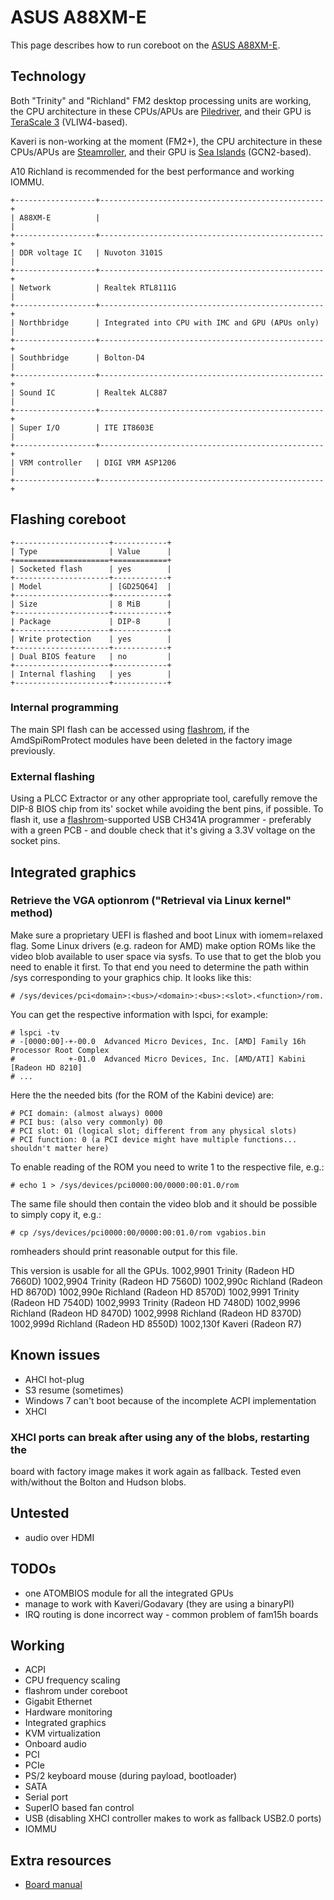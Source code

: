 # ASUS A88XM-E

This page describes how to run coreboot on the [ASUS A88XM-E].

## Technology

Both "Trinity" and "Richland" FM2 desktop processing units are working,
the CPU architecture in these CPUs/APUs are [Piledriver],
and their GPU is [TeraScale 3] (VLIW4-based).

Kaveri is non-working at the moment (FM2+),
the CPU architecture in these CPUs/APUs are [Steamroller],
and their GPU is [Sea Islands] (GCN2-based).

A10 Richland is recommended for the best performance and working IOMMU.

```eval_rst
+------------------+--------------------------------------------------+
| A88XM-E          |                                                  |
+------------------+--------------------------------------------------+
| DDR voltage IC   | Nuvoton 3101S                                    |
+------------------+--------------------------------------------------+
| Network          | Realtek RTL8111G                                 |
+------------------+--------------------------------------------------+
| Northbridge      | Integrated into CPU with IMC and GPU (APUs only) |
+------------------+--------------------------------------------------+
| Southbridge      | Bolton-D4                                        |
+------------------+--------------------------------------------------+
| Sound IC         | Realtek ALC887                                   |
+------------------+--------------------------------------------------+
| Super I/O        | ITE IT8603E                                      |
+------------------+--------------------------------------------------+
| VRM controller   | DIGI VRM ASP1206                                 |
+------------------+--------------------------------------------------+
```

## Flashing coreboot

```eval_rst
+---------------------+------------+
| Type                | Value      |
+=====================+============+
| Socketed flash      | yes        |
+---------------------+------------+
| Model               | [GD25Q64]  |
+---------------------+------------+
| Size                | 8 MiB      |
+---------------------+------------+
| Package             | DIP-8      |
+---------------------+------------+
| Write protection    | yes        |
+---------------------+------------+
| Dual BIOS feature   | no         |
+---------------------+------------+
| Internal flashing   | yes        |
+---------------------+------------+
```

### Internal programming

The main SPI flash can be accessed using [flashrom], if the
AmdSpiRomProtect modules have been deleted in the factory image previously.

### External flashing

Using a PLCC Extractor or any other appropriate tool, carefully remove the
DIP-8 BIOS chip from its' socket while avoiding the bent pins, if possible.
To flash it, use a [flashrom]-supported USB CH341A programmer - preferably with a
green PCB - and double check that it's giving a 3.3V voltage on the socket pins.

## Integrated graphics

### Retrieve the VGA optionrom ("Retrieval via Linux kernel" method)

Make sure a proprietary UEFI is flashed and boot Linux with iomem=relaxed flag.
Some Linux drivers (e.g. radeon for AMD) make option ROMs like the video blob
available to user space via sysfs. To use that to get the blob you need to
enable it first. To that end you need to determine the path within /sys
corresponding to your graphics chip. It looks like this:

    # /sys/devices/pci<domain>:<bus>/<domain>:<bus>:<slot>.<function>/rom.

You can get the respective information with lspci, for example:

    # lspci -tv
    # -[0000:00]-+-00.0  Advanced Micro Devices, Inc. [AMD] Family 16h Processor Root Complex
    #            +-01.0  Advanced Micro Devices, Inc. [AMD/ATI] Kabini [Radeon HD 8210]
    # ...

Here the the needed bits (for the ROM of the Kabini device) are:

    # PCI domain: (almost always) 0000
    # PCI bus: (also very commonly) 00
    # PCI slot: 01 (logical slot; different from any physical slots)
    # PCI function: 0 (a PCI device might have multiple functions... shouldn't matter here)

To enable reading of the ROM you need to write 1 to the respective file, e.g.:

    # echo 1 > /sys/devices/pci0000:00/0000:00:01.0/rom

The same file should then contain the video blob and it should be possible to simply copy it, e.g.:

    # cp /sys/devices/pci0000:00/0000:00:01.0/rom vgabios.bin

romheaders should print reasonable output for this file.

This version is usable for all the GPUs.
    1002,9901 Trinity (Radeon HD 7660D)
    1002,9904 Trinity (Radeon HD 7560D)
    1002,990c Richland (Radeon HD 8670D)
    1002,990e Richland (Radeon HD 8570D)
    1002,9991 Trinity (Radeon HD 7540D)
    1002,9993 Trinity (Radeon HD 7480D)
    1002,9996 Richland (Radeon HD 8470D)
    1002,9998 Richland (Radeon HD 8370D)
    1002,999d Richland (Radeon HD 8550D)
    1002,130f Kaveri (Radeon R7)

## Known issues

- AHCI hot-plug
- S3 resume (sometimes)
- Windows 7 can't boot because of the incomplete ACPI implementation
- XHCI

### XHCI ports can break after using any of the blobs, restarting the
board with factory image makes it work again as fallback.
Tested even with/without the Bolton and Hudson blobs.

## Untested

- audio over HDMI

## TODOs

- one ATOMBIOS module for all the integrated GPUs
- manage to work with Kaveri/Godavary (they are using a binaryPI)
- IRQ routing is done incorrect way - common problem of fam15h boards

## Working

- ACPI
- CPU frequency scaling
- flashrom under coreboot
- Gigabit Ethernet
- Hardware monitoring
- Integrated graphics
- KVM virtualization
- Onboard audio
- PCI
- PCIe
- PS/2 keyboard mouse (during payload, bootloader)
- SATA
- Serial port
- SuperIO based fan control
- USB (disabling XHCI controller makes to work as fallback USB2.0 ports)
- IOMMU

## Extra resources

- [Board manual]

[ASUS A88XM-E]: https://www.asus.com/Motherboards/A88XME/
[Board manual]: https://dlcdnets.asus.com/pub/ASUS/mb/SocketFM2/A88XM-E/E9125_A88XM-E.pdf
[flashrom]: https://flashrom.org/Flashrom
[GD25Q64]: http://www.elm-tech.com/ja/products/spi-flash-memory/gd25q64/gd25q64.pdf
[Piledriver]: https://en.wikipedia.org/wiki/Piledriver_%28microarchitecture%29#APU_lines
[Sea Islands]: https://en.wikipedia.org/wiki/Graphics_Core_Next#GCN_2nd_generation
[Steamroller]: https://en.wikipedia.org/wiki/Steamroller_(microarchitecture)
[TeraScale 3]: https://en.wikipedia.org/wiki/TeraScale_%28microarchitecture%29#TeraScale_3
